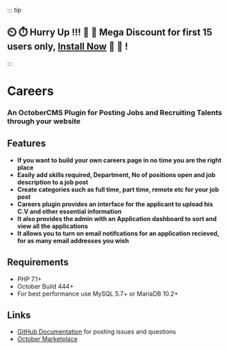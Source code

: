 
::: tip
## :timer_clock: :stopwatch: Hurry Up !!! :tada: :confetti_ball:  Mega Discount for first 15 users only, [Install Now](https://octobercms.com/plugin/fytinnovations-careers) :tada: :confetti_ball: !
:::

# Careers

### An OctoberCMS Plugin for Posting Jobs and Recruiting Talents through your website

## Features

- **If you want to build your own careers page in no time you are the right place**
- **Easily add skills required, Department, No of positions open  and job description to a job post**
- **Create categories such as full time, part time, remote etc for your job post**
- **Careers plugin provides an interface for the applicant to upload his C.V and other essential information**
- **It also provides the admin with an Application dashboard to sort and view all the applications**
- **It allows you to turn on email notifcations for an application recieved, for as many email addresses you wish**

## Requirements

- PHP 7.1+
- October Build 444+
- For best performance use MySQL 5.7+ or MariaDB 10.2+

## Links

- [GitHub Documentation](https://github.com/fytinnovations/oc-careers) for posting issues and questions
- [October Marketplace](https://octobercms.com/plugin/fytinnovations-careers)
